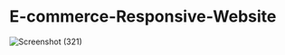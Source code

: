 # E-commerce-Responsive-Website

![Screenshot (321)](https://github.com/mahnoor-jawaid-khan/E-commerce-Responsive-Website/assets/83800502/d9608cfe-0a50-418f-8bc7-97548d190bd7)
